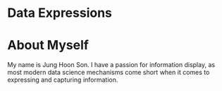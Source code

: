 # Data Expressions

# About Myself

My name is Jung Hoon Son. I have a passion for information display, as most modern data science mechanisms come short when it comes to expressing and capturing information.